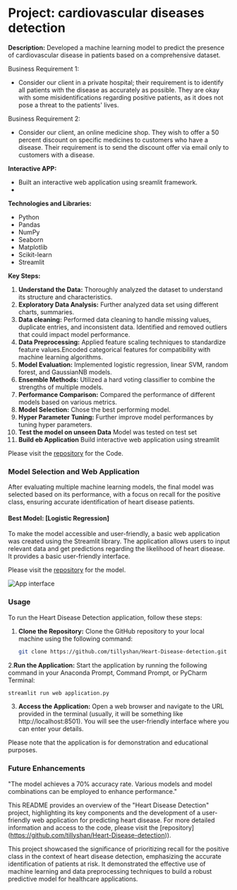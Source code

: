 # Project: cardiovascular diseases detection

**Description:**
Developed a machine learning model to predict the presence of cardiovascular disease in patients based on a comprehensive dataset. 

 Business Requirement 1:
- Consider our client in a private hospital; their requirement is to identify all patients with the disease as accurately as possible. They are okay with some misidentifications regarding positive patients, as it does not pose a threat to the patients' lives.

 Business Requirement 2:
- Consider our client, an online medicine shop. They wish to offer a 50 percent discount on specific medicines to customers who have a disease. Their requirement is to send the discount offer via email only to customers with a disease.

 **Interactive APP:**
- Built an interactive web application using sreamlit framework.
- 


**Technologies and Libraries:**
- Python
- Pandas
- NumPy
- Seaborn
- Matplotlib
- Scikit-learn
- Streamlit

**Key Steps:**
1. **Understand the Data:** Thoroughly analyzed the dataset to understand its structure and characteristics.
2. **Exploratory Data Analysis:** Further analyzed data set using different charts, summaries. 
3. **Data cleaning:** Performed data cleaning to handle missing values, duplicate entries, and inconsistent data. Identified and removed outliers that could impact model performance.
4. **Data Preprocessing:** Applied feature scaling techniques to standardize feature values.Encoded categorical features for compatibility with machine learning algorithms.
6. **Model Evaluation:** Implemented logistic regression, linear SVM, random forest, and GaussianNB models.
7. **Ensemble Methods:** Utilized a hard voting classifier to combine the strengths of multiple models.
8. **Performance Comparison:** Compared the performance of different models based on various metrics.
9. **Model Selection:** Chose the best performing model.
10. **Hyper Parameter Tuning:** Further improve model performances by tuning hyper parameters.
11. **Test the model on unseen Data** Model was tested on test set
12. **Build eb Application** Build interactive web application using streamlit

Please visit the [repository](https://github.com/tillyshan/Heart-Disease-detection/blob/main/heart%20disease%20detection.ipynb) for the Code.

### Model Selection and Web Application

After evaluating multiple machine learning models, the final model was selected based on its performance, with a focus on recall for the positive class, ensuring accurate identification of heart disease patients.

#### Best Model: [Logistic Regression]

To make the model accessible and user-friendly, a basic web application was created using the Streamlit library. The application allows users to input relevant data and get predictions regarding the likelihood of heart disease. It provides a basic user-friendly interface.

Please visit the [repository](https://github.com/tillyshan/Heart-Disease-detection/blob/main/web%20application.py) for the model.

![App interface](https://github.com/tillyshan/Heart-Disease-detection/blob/main/image.png)


### Usage
To run the Heart Disease Detection application, follow these steps:

1. **Clone the Repository:** Clone the GitHub repository to your local machine using the following command:

   ```bash
   git clone https://github.com/tillyshan/Heart-Disease-detection.git
    ```

2.**Run the Application:** Start the application by running the following command in your Anaconda Prompt, Command Prompt, or PyCharm Terminal:

   ```bash
   streamlit run web application.py
   ```

3. **Access the Application:** Open a web browser and navigate to the URL provided in the terminal (usually, it will be something like http://localhost:8501). You will see the user-friendly interface where you can enter your details.

Please note that the application is for demonstration and educational purposes.

### Future Enhancements
"The model achieves a 70% accuracy rate. Various models and model combinations can be employed to enhance performance."

This README provides an overview of the "Heart Disease Detection" project, highlighting its key components and the development of a user-friendly web application for predicting heart disease. For more detailed information and access to the code, please visit the [repository] (https://github.com/tillyshan/Heart-Disease-detection)).

This project showcased the significance of prioritizing recall for the positive class in the context of heart disease detection, emphasizing the accurate identification of patients at risk. It demonstrated the effective use of machine learning and data preprocessing techniques to build a robust predictive model for healthcare applications.

